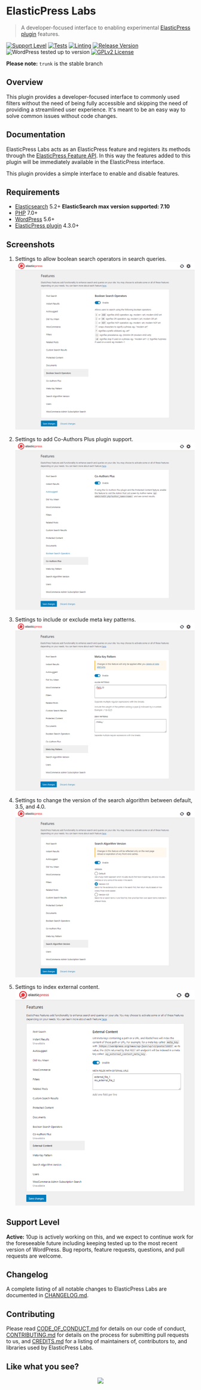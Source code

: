 # ElasticPress Labs

> A developer-focused interface to enabling experimental [ElasticPress plugin](https://github.com/10up/ElasticPress/) features.

[![Support Level](https://img.shields.io/badge/support-active-green.svg)](#support-level) [![Tests](https://github.com/10up/ElasticPressLabs/actions/workflows/test.yml/badge.svg)](https://github.com/10up/ElasticPressLabs/actions/workflows/test.yml) [![Linting](https://github.com/10up/ElasticPressLabs/actions/workflows/lint.yml/badge.svg)](https://github.com/10up/ElasticPressLabs/actions/workflows/lint.yml) [![Release Version](https://img.shields.io/github/release/10up/ElasticPressLabs.svg)](https://github.com/10up/ElasticPressLabs/releases/latest) ![WordPress tested up to version](https://img.shields.io/badge/WordPress-v5.8%20tested-success.svg) [![GPLv2 License](https://img.shields.io/github/license/10up/ElasticPressLabs.svg)](https://github.com/10up/ElasticPressLabs/blob/develop/LICENSE.md)

**Please note:** `trunk` is the stable branch

## Overview

This plugin provides a developer-focused interface to commonly used filters without the need of being fully accessible and skipping the need of providing a streamlined user experience. It's meant to be an easy way to solve common issues without code changes.

## Documentation

ElasticPress Labs acts as an ElasticPress feature and registers its methods through the [ElasticPress Feature API](http://10up.github.io/ElasticPress/tutorial-feature-api.html). In this way the features added to this plugin will be immediately available in the ElasticPress interface.

This plugin provides a simple interface to enable and disable features.

## Requirements

* [Elasticsearch](https://www.elastic.co) 5.2+ **ElasticSearch max version supported: 7.10**
* [PHP](https://php.net/) 7.0+
* [WordPress](http://wordpress.org) 5.6+
* [ElasticPress plugin](https://github.com/10up/ElasticPress/) 4.3.0+

## Screenshots

1. Settings to allow boolean search operators in search queries.
![](/.wordpress-org/screenshot-1.png)

2. Settings to add Co-Authors Plus plugin support.
![](/.wordpress-org/screenshot-2.png)

3. Settings to include or exclude meta key patterns.
![](/.wordpress-org/screenshot-3.png)

4. Settings to change the version of the search algorithm between default, 3.5, and 4.0.
![](/.wordpress-org/screenshot-4.png)

5. Settings to index external content.
![](/.wordpress-org/screenshot-5.png)

## Support Level

**Active:** 10up is actively working on this, and we expect to continue work for the foreseeable future including keeping tested up to the most recent version of WordPress.  Bug reports, feature requests, questions, and pull requests are welcome.

## Changelog

A complete listing of all notable changes to ElasticPress Labs are documented in [CHANGELOG.md](https://github.com/10up/elasticpresslabs/blob/develop/CHANGELOG.md).

## Contributing

Please read [CODE_OF_CONDUCT.md](https://github.com/10up/elasticpresslabs/blob/develop/CODE_OF_CONDUCT.md) for details on our code of conduct, [CONTRIBUTING.md](https://github.com/10up/elasticpresslabs/blob/develop/CONTRIBUTING.md) for details on the process for submitting pull requests to us, and [CREDITS.md](https://github.com/10up/elasticpresslabs/blob/develop/CREDITS.md) for a listing of maintainers of, contributors to, and libraries used by ElasticPress Labs.

## Like what you see?

<p align="center">
<a href="http://10up.com/contact/"><img src="https://10up.com/uploads/2016/10/10up-Github-Banner.png" width="850"></a>
</p>
